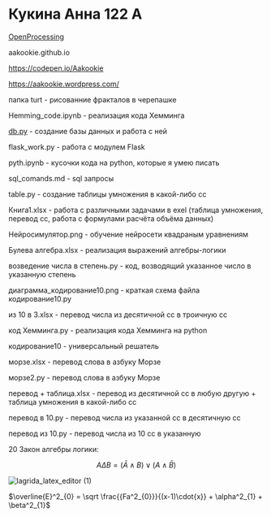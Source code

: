 # Кукина Анна 122 А
[OpenProcessing](https://openprocessing.org/user/344112)

aakookie.github.io

https://codepen.io/Aakookie

https://aakookie.wordpress.com/

папка turt - рисованние фракталов в черепашке

Hemming_code.ipynb - реализация кода Хемминга

[db.py](db.py) - создание базы данных и работа с ней

flask_work.py - работа с модулем Flask

pyth.ipynb - кусочки кода на python, которые я умею писать 

sql_comands.md - sql запросы

table.py - создание таблицы умножения в какой-либо сс

Книга1.xlsx - работа с различными задачами в exel (таблица умножения, перевод сс, работа с формулами расчёта объёма данных)

Нейросимулятор.png - обучение нейросети квадраным уравнениям

Булева алгебра.xlsx - реализация выражений алгебры-логики

возведение числа в степень.py - код, возводящий указанное число в указанную степень

диаграмма_кодирование10.png - краткая схема файла кодирование10.py

из 10 в 3.xlsx - перевод числа из десятичной сс в троичную сс

код Хемминга.py - реализация кода Хемминга на python

кодирование10 - универсальный решатель 

морзе.xlsx - перевод слова в азбуку Морзе 

морзе2.py - перевод слова в азбуку Морзе 

перевод + таблица.xlsx - перевод из десятичной сс в любую другую + таблица умножения в какой-либо сс

перевод в 10.py - перевод числа из указанной сс в десятичную сс

перевод из 10.py - перевод числа из 10 сс в указанную

20 Закон алгебры логики:

$$ A \Delta B = \left( \bar A \wedge  B \right) \vee \left( A \wedge \bar B \right) $$

![lagrida_latex_editor (1)](https://user-images.githubusercontent.com/114381882/198813964-ea8fb8ba-3759-49ef-81f8-edc11cf37c64.png)

$\overline{E}^2_{0} = \sqrt \frac{{Fa^2_{0}}}{(x-1)\cdot{x}} + \alpha^2_{1} + \beta^2_{1}$

